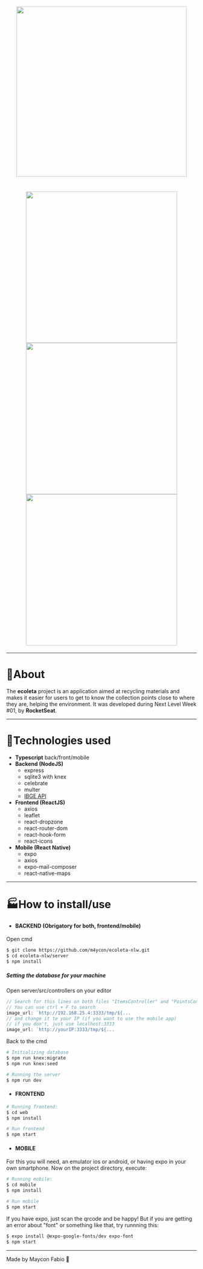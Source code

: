 <h1 align="center">
  <img height="450px" src="https://github.com/m4ycon/ecoleta-nlw/blob/master/readme-src/Capa.png" />
</h1>

<h1 align="center">
  <img height="400px" src="https://github.com/m4ycon/ecoleta-nlw/blob/master/readme-src/Inicio.png" />
  <img height="400px" src="https://github.com/m4ycon/ecoleta-nlw/blob/master/readme-src/Home.png" />
  <img height="400px" src="https://github.com/m4ycon/ecoleta-nlw/blob/master/readme-src/Detalhes.png" />
</h1>

---

# 📄About

The **ecoleta** project is an application aimed at recycling materials and makes it easier for users to get to know the collection points close to where they are, helping the environment. It was developed during Next Level Week #01, by **RocketSeat**.

---

# 🧰Technologies used
- **Typescript** back/front/mobile
- **Backend (NodeJS)**
  - express
  - sqlite3 with knex
  - celebrate
  - multer
  - [IBGE API](https://servicodados.ibge.gov.br/api/docs/localidades?versao=1)
- **Frontend (ReactJS)**
  - axios
  - leaflet 
  - react-dropzone
  - react-router-dom
  - react-hook-form
  - react-icons
- **Mobile (React Native)**
  - expo
  - axios
  - expo-mail-composer
  - react-native-maps

---

# 🏭How to install/use
- #### BACKEND (Obrigatory for both, frontend/mobile)
Open cmd
```bash
$ git clone https://github.com/m4ycon/ecoleta-nlw.git
$ cd ecoleta-nlw/server
$ npm install
```
##### Setting the database for your machine
Open server/src/controllers on your editor
```js
// Search for this lines on both files "ItemsController" and "PointsController"
// You can use ctrl + F to search
image_url: `http://192.168.25.4:3333/tmp/${...
// and change it to your IP (if you want to use the mobile app)
// if you don't, just use localhost:3333
image_url: `http://yourIP:3333/tmp/${...
```
Back to the cmd
```bash
# Initializing database
$ npm run knex:migrate
$ npm run knex:seed

# Running the server
$ npm run dev
```
- #### FRONTEND
```bash
# Running frontend:
$ cd web
$ npm install

# Run frontend
$ npm start
```
- #### MOBILE
For this you will need, an emulator ios or android, or having expo in your own smartphone.
Now on the project directory, execute:
```bash
# Running mobile:
$ cd mobile
$ npm install

# Run mobile
$ npm start
```
If you have expo, just scan the qrcode and be happy!
But if you are getting an error about "font" or something like that, try runnning this:
```bash
$ expo install @expo-google-fonts/dev expo-font
$ npm start
```

---

Made by Maycon Fabio 🚀
